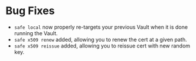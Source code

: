 # Bug Fixes

- `safe local` now properly re-targets your previous Vault when
  it is done running the Vault.
- `safe x509 renew` added, allowing you to renew the cert at a given path.
- `safe x509 reissue` added, allowing you to reissue cert with new random key.
